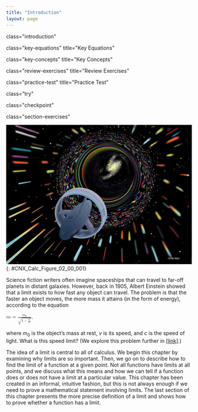 ```yaml
---
title: "Introduction"
layout: page
---
```



<cnx-pi data-type="cnx.flag.introduction"> class="introduction" </cnx-pi>

<cnx-pi data-type="cnx.eoc">class="key-equations" title="Key Equations"</cnx-pi>

<cnx-pi data-type="cnx.eoc">class="key-concepts" title="Key Concepts"</cnx-pi>

<cnx-pi data-type="cnx.eoc">class="review-exercises" title="Review Exercises"</cnx-pi>

<cnx-pi data-type="cnx.eoc">class="practice-test" title="Practice Test"</cnx-pi>

<cnx-pi data-type="cnx.answers">class="try"</cnx-pi>

<cnx-pi data-type="cnx.answers">class="checkpoint"</cnx-pi>

<cnx-pi data-type="cnx.answers">class="section-exercises"</cnx-pi>

 ![A picture of a futuristic spaceship speeding through deep space.](../resources/CNX_Calc_Figure_02_00_001.jpg "The vision of human exploration by the National Aeronautics and Space Administration (NASA) to distant parts of the universe illustrates the idea of space travel at high speeds. But, is there a limit to how fast a spacecraft can go? (credit: NASA)"){: #CNX_Calc_Figure_02_00_001}

Science fiction writers often imagine spaceships that can travel to far-off planets in distant galaxies. However, back in 1905, Albert Einstein showed that a limit exists to how fast any object can travel. The problem is that the faster an object moves, the more mass it attains (in the form of energy), according to the equation

<div data-type="equation" class="equation unnumbered" data-label="">
<math xmlns="http://www.w3.org/1998/Math/MathML"><mrow><mi>m</mi><mo>=</mo><mfrac><mrow><msub><mi>m</mi><mn>0</mn></msub></mrow><mrow><msqrt><mrow><mn>1</mn><mo>−</mo><mfrac><mrow><msup><mi>v</mi><mn>2</mn></msup></mrow><mrow><msup><mi>c</mi><mn>2</mn></msup></mrow></mfrac></mrow></msqrt></mrow></mfrac><mo>,</mo></mrow></math>
</div>

where *m*<sub>0</sub> is the object’s mass at rest, *v* is its speed, and *c* is the speed of light. What is this speed limit? (We explore this problem further in [\[link\]](/m53491#fs-id1170572624544).)

The idea of a limit is central to all of calculus. We begin this chapter by examining why limits are so important. Then, we go on to describe how to find the limit of a function at a given point. Not all functions have limits at all points, and we discuss what this means and how we can tell if a function does or does not have a limit at a particular value. This chapter has been created in an informal, intuitive fashion, but this is not always enough if we need to prove a mathematical statement involving limits. The last section of this chapter presents the more precise definition of a limit and shows how to prove whether a function has a limit.

